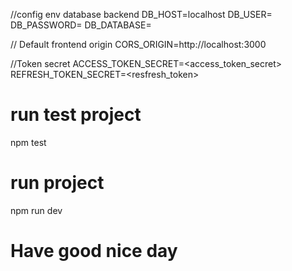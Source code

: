 //config env database backend
DB_HOST=localhost
DB_USER=<your database user>
DB_PASSWORD=<your database password>
DB_DATABASE=<your database name>

// Default frontend origin
CORS_ORIGIN=http://localhost:3000

//Token secret
ACCESS_TOKEN_SECRET=<access_token_secret>
REFRESH_TOKEN_SECRET=<resfresh_token>

# run test project

npm test

# run project

npm run dev

# Have good nice day

